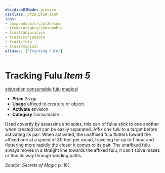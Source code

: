 ```yaml
---
obsidianUIMode: preview
cssclass: pf2e,pf2e-item
tags:
- compendium/src/pf2e/som
- item/category/consumable
- trait/abjuration
- trait/consumable
- trait/fulu
- trait/magical
aliases: ["Tracking Fulu"]
---
```

# Tracking Fulu *Item 5*  
[abjuration](../../../Rules/traits/abjuration.md)  [consumable](../../../Rules/traits/consumable.md)  [fulu](../../../Rules/traits/fulu-som.md)  [magical](../../../Rules/traits/magical.md)  

- **Price** 25 gp
- **Usage** affixed to creature or object
- **Activate** envision
- **Category** Consumable

Used covertly by assassins and spies, this pair of fulus stick to one another when created but can be easily separated. Affix one fulu to a target before activating its pair. When activated, the unaffixed fulu flutters toward the affixed one at a speed of 30 feet per round, traveling for up to 1 hour and fluttering more rapidly the closer it comes to its pair. The unaffixed fulu always moves in a straight line towards the affixed fulu; it can't solve mazes or find its way through winding paths.

*Source: Secrets of Magic p. 161*